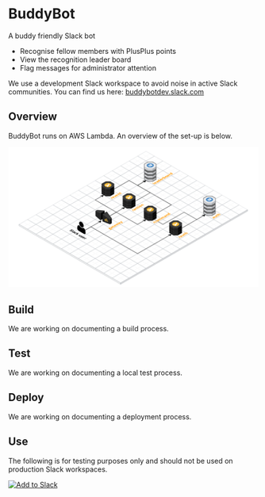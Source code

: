 # BuddyBot

A buddy friendly Slack bot

* Recognise fellow members with PlusPlus points
* View the recognition leader board
* Flag messages for administrator attention

We use a development Slack workspace to avoid noise in active Slack communities. You can find us here: [buddybotdev.slack.com](https://buddybotdev.slack.com/)

## Overview

BuddyBot runs on AWS Lambda. An overview of the set-up is below.

![AWS Lambda Architecture](docs/BuddyBot.png)

## Build

We are working on documenting a build process.

## Test

We are working on documenting a local test process.

## Deploy

We are working on documenting a deployment process.

## Use

The following is for testing purposes only and should not be used on production Slack workspaces.

<a href="https://slack.com/oauth/authorize?scope=commands,bot,groups:read,channels:history&client_id=394549252435.394657293682&redirect_url=https://k1jenua1ml.execute-api.eu-west-1.amazonaws.com/Prod/auth"><img alt="Add to Slack" height="40" width="139" src="https://platform.slack-edge.com/img/add_to_slack.png" srcset="https://platform.slack-edge.com/img/add_to_slack.png 1x, https://platform.slack-edge.com/img/add_to_slack@2x.png 2x" /></a>
